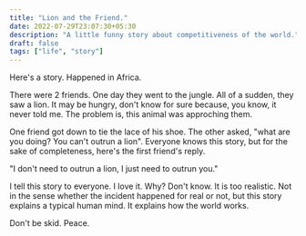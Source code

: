 ```yaml
---
title: "Lion and the Friend."
date: 2022-07-29T23:07:30+05:30
description: "A little funny story about competitiveness of the world."
draft: false
tags: ["life", "story"]
---
```


Here's a story. Happened in Africa.

There were 2 friends. One day they went to the jungle.  All of a sudden, they
saw a lion. It may be hungry, don't know for sure because, you know, it never
told me. The problem is, this animal was approching them. 

One friend got down to tie the lace of his shoe. The other asked, "what are you
doing? You can't outrun a lion". Everyone knows this story, but for the sake of
completeness, here's the first friend's reply.

"I don't need to outrun a lion, I just need to outrun you."

I tell this story to everyone. I love it. Why? Don't know. It is too realistic.
Not in the sense whether the incident happened for real or not, but this story
explains a typical human mind. It explains how the world works.

Don't be skid. Peace.